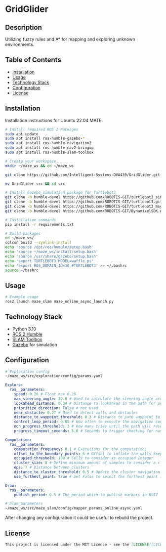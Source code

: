 # GridGlider

## Description

Utilizing fuzzy rules and A* for mapping and exploring unknown environments.

## Table of Contents

- [Installation](#installation)
- [Usage](#usage)
- [Technology Stack](#technology-stack)
- [Configuration](#configuration)
- [License](#license)

## Installation
Installation instructions for Ubuntu 22.04 MATE.

```bash
# Install required ROS 2 Packages
sudo apt update
sudo apt install ros-humble-gazebo-*
sudo apt install ros-humble-navigation2
sudo apt install ros-humble-nav2-bringup
sudo apt install ros-humble-slam-toolbox

# Create your workspace
mkdir ~/maze_ws && cd ~/maze_ws

git clone https://github.com/Intelligent-Systems-DVA439/GridGlider.git

mv GridGlider src && cd src

# Install Gazebo_simulation package for Turtlebot3
git clone -b humble-devel https://github.com/ROBOTIS-GIT/turtlebot3_simulations.git
git clone -b humble-devel https://github.com/ROBOTIS-GIT/turtlebot3.git
git clone -b humble-devel https://github.com/ROBOTIS-GIT/turtlebot3_msgs.git
git clone -b humble-devel https://github.com/ROBOTIS-GIT/DynamixelSDK.git

# Installation commands
pip install -r requirements.txt

# Build packages
cd ~/maze_ws/
colcon build --symlink-install
echo 'source /opt/ros/humble/setup.bash'
echo 'source ~/maze_ws/install/setup.bash'
echo 'source /usr/share/gazebo/setup.bash'
echo 'export TURTLEBOT3_MODEL=waffle_pi'
echo 'export ROS_DOMAIN_ID=30 #TURTLEBOT3' >> ~/.bashrc
source ~/bashrc
```

## Usage

```bash
# Example usage
ros2 launch maze_slam maze_online_async_launch.py
```

## Technology Stack

- Python 3.10
- [ROS 2 Humble](https://docs.ros.org/en/humble/index.html)
- [SLAM Toolbox](https://github.com/SteveMacenski/slam_toolbox)
- [Gazebo](https://classic.gazebosim.org/) for simulation

## Configuration
```bash
# Exploration config
~/maze_ws/src/exploration/config/params.yaml
```
```yaml
Explore:
  ros__parameters:
    speed: 0.26 # Float max 0.26
    max_steering_angle: 30.0 # Used to calculate the steering angle around corners
    lookahead_distance: 0.34 # Distance to lookahead in the path for pure pursuit
    prioritize_direction: False # not used
    near_obstacle: 0.27 # Used to detect walls and obstacles
    distance_to_waypoint_threshold: 0.3 # Distance to path waypoint to consider reached
    control_loop_period: 0.05 # How often to execute the navigation commands
    non_progress_threshold: 3 # How many tries until the path will reset
    progress_timeout_seconds: 5.0 # Seconds to trigger checking for navigation towards goal

Computation:
  ros__parameters:
    computation_frequency: 0.1 # Executions for the computations
    offset_to_the_boundary_points: 6 # Offset to inflate the walls keep below 6
    occupied_threshold: 100 # Cells to consider as occupied Integer
    cluster_size: 8 # Define minimum amount of samples to consider a cluster
    eps: 7 # Distance between clusters
    distance_to_cluster_threshold: 0.5 # Update the cluster navigation goal when the robot are this distance to the cluster
    use_furthest_point: True # Set False to select the furthest point in the nearest cluster, True for centroid

Draw:
  ros__parameters:
    publish_period: 0.5 # The period which to publish markers in RVIZ

```
```bash
# Slam parameters
~/maze_ws/src/maze_slam/config/mapper_params_online_async.yaml

```
After changing any configuration it could be useful to rebuild the project.

## License

```markdown
This project is licensed under the MIT License - see the [LICENSE](LICENSE) file for details.
```
